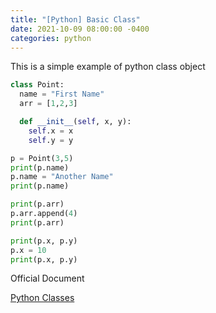 ```yaml
---
title: "[Python] Basic Class"
date: 2021-10-09 08:00:00 -0400
categories: python
---
```


This is a simple example of python class object

```python
class Point:
  name = "First Name"
  arr = [1,2,3]

  def __init__(self, x, y):
    self.x = x
    self.y = y

p = Point(3,5)
print(p.name)
p.name = "Another Name"
print(p.name)

print(p.arr)
p.arr.append(4)
print(p.arr)

print(p.x, p.y)
p.x = 10
print(p.x, p.y)
```

Official Document

<a href="https://docs.python.org/3/tutorial/classes.html" target="_blank">Python Classes</a>